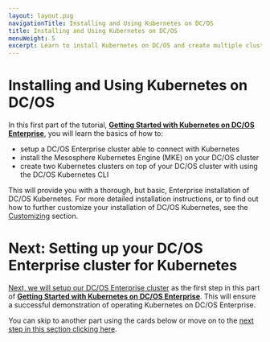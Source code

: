 ```yaml
---
layout: layout.pug
navigationTitle: Installing and Using Kubernetes on DC/OS
title: Installing and Using Kubernetes on DC/OS
menuWeight: 5
excerpt: Learn to install Kubernetes on DC/OS and create multiple clusters on top
---
```


<!-- This source repo for this topic is https://github.com/mesosphere/dcos-kubernetes-cluster -->

# Installing and Using Kubernetes on DC/OS

In this first part of the tutorial, [**Getting Started with Kubernetes on DC/OS Enterprise**](/getting-started/), you will learn the basics of how to:

  - setup a DC/OS Enterprise cluster able to connect with Kubernetes
  - install the Mesosphere Kubernetes Engine (MKE) on your DC/OS cluster
  - create two Kubernetes clusters on top of your DC/OS cluster with using the DC/OS Kubernetes CLI

This will provide you with a thorough, but basic, Enterprise installation of DC/OS Kubernetes. For more detailed installation instructions, or to find out how to further customize your installation of DC/OS Kubernetes, see the [Customizing](/services/kubernetes/THIS_VERSION/operations/customizing-install/) section.

# Next: Setting up your DC/OS Enterprise cluster for Kubernetes

[Next, we will setup our DC/OS Enterprise cluster](/services/kubernetes/THIS_VERSION/getting-started/provision-install/setting-up/) as the first step in this part of [**Getting Started with Kubernetes on DC/OS Enterprise**](/services/kubernetes/THIS_VERSION/getting-started/). This will ensure a successful demonstration of operating Kubernetes on DC/OS Enterprise.

You can skip to another part using the cards below or move on to the [next step in this section clicking here](/services/kubernetes/THIS_VERSION/getting-started/provision-install/setting-up/).
